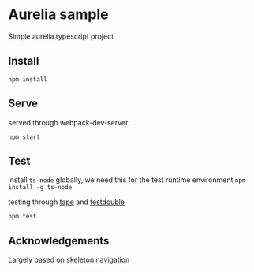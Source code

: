# Aurelia sample
Simple aurelia typescript project

## Install

```npm install```

## Serve
served through webpack-dev-server

```npm start```

## Test
install `ts-node` globally, we need this for the test runtime environment
```npm install -g ts-node```

testing through [tape](https://github.com/substack/tape) and [testdouble](https://github.com/testdouble/testdouble.js)

```npm test```


## Acknowledgements
Largely based on [skeleton navigation](https://github.com/aurelia/skeleton-navigation/blob/master/skeleton-typescript-webpack)
